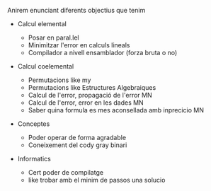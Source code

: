 Anirem enunciant diferents objectius que tenim

- Calcul elemental
	- Posar en paral.lel
	- Minimitzar l'error en calculs lineals
	- Compilador a nivell ensamblador (forza bruta o no)

- Calcul coelemental
	- Permutacions like my
	- Permutacions like Estructures Algebraiques
	- Calcul de l'error, propagació de l'error MN
	- Calcul de l'error, error en les dades MN
	- Saber quina formula es mes aconsellada amb inprecicio MN

- Conceptes
	- Poder operar de forma agradable
	- Coneixement del cody gray binari

- Informatics
	- Cert poder de compilatge
	- like trobar amb el minim de passos una solucio

